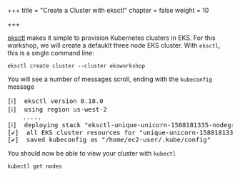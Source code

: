 +++
title = "Create a Cluster with eksctl"
chapter = false
weight = 10

+++

[eksctl](https://eksctl.io/introduction/) makes it simple to provision Kubernetes clusters in EKS. For this workshop, we will create a defauklt three node EKS cluster. With `eksctl`, this is a single command line:

```
eksctl create cluster --cluster eksworkshop
```

You will see a number of messages scroll, ending with the `kubeconfig` message

<pre>
[ℹ]  eksctl version 0.18.0
[ℹ]  using region us-west-2
	.....
[ℹ]  deploying stack "eksctl-unique-unicorn-1588181335-nodegroup-ng-d61e2b06"
[✔]  all EKS cluster resources for "unique-unicorn-1588181335" have been created
[✔]  saved kubeconfig as "/home/ec2-user/.kube/config"
</pre>

You should now be able to view your cluster with `kubectl`

```
kubectl get nodes
```


